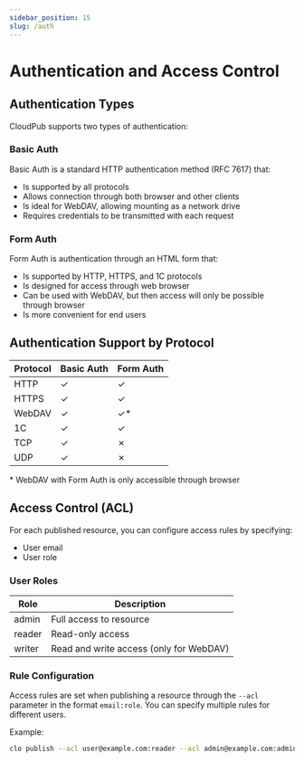 ```yaml
---
sidebar_position: 15
slug: /auth
---
```


# Authentication and Access Control

## Authentication Types

CloudPub supports two types of authentication:

### Basic Auth

Basic Auth is a standard HTTP authentication method (RFC 7617) that:

- Is supported by all protocols
- Allows connection through both browser and other clients
- Is ideal for WebDAV, allowing mounting as a network drive
- Requires credentials to be transmitted with each request

### Form Auth

Form Auth is authentication through an HTML form that:

- Is supported by HTTP, HTTPS, and 1C protocols
- Is designed for access through web browser
- Can be used with WebDAV, but then access will only be possible through browser
- Is more convenient for end users

## Authentication Support by Protocol

| Protocol | Basic Auth | Form Auth |
|----------|------------|-----------|
| HTTP     | ✓          | ✓         |
| HTTPS    | ✓          | ✓         |
| WebDAV   | ✓          | ✓*        |
| 1C       | ✓          | ✓         |
| TCP      | ✓          | ✗         |
| UDP      | ✓          | ✗         |

\* WebDAV with Form Auth is only accessible through browser

## Access Control (ACL)

For each published resource, you can configure access rules by specifying:

- User email
- User role

### User Roles

| Role | Description |
|------|-------------|
| admin | Full access to resource |
| reader | Read-only access |
| writer | Read and write access (only for WebDAV) |

### Rule Configuration

Access rules are set when publishing a resource through the `--acl` parameter in the format `email:role`.
You can specify multiple rules for different users.

Example:
```bash
clo publish --acl user@example.com:reader --acl admin@example.com:admin http 8080
```
